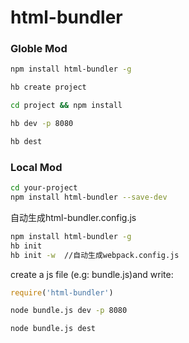 # html-bundler

### Globle Mod
```sh
npm install html-bundler -g
```

```sh
hb create project
```


```sh
cd project && npm install
```


```sh
hb dev -p 8080
```


```sh
hb dest
```

### Local Mod
```sh
cd your-project
npm install html-bundler --save-dev
```

自动生成html-bundler.config.js

```sh
npm install html-bundler -g
hb init
hb init -w  //自动生成webpack.config.js
```

create a js file (e.g: bundle.js)and write:

```js
require('html-bundler')

```

```sh
node bundle.js dev -p 8080
```

```sh
node bundle.js dest
```